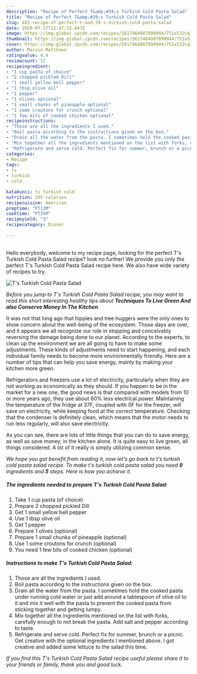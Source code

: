 ```yaml
---
description: "Recipe of Perfect T&amp;#39;s Turkish Cold Pasta Salad"
title: "Recipe of Perfect T&amp;#39;s Turkish Cold Pasta Salad"
slug: 483-recipe-of-perfect-t-and-39-s-turkish-cold-pasta-salad
date: 2020-07-17T12:47:32.447Z
image: https://img-global.cpcdn.com/recipes/5617464987090944/751x532cq70/ts-turkish-cold-pasta-salad-recipe-main-photo.jpg
thumbnail: https://img-global.cpcdn.com/recipes/5617464987090944/751x532cq70/ts-turkish-cold-pasta-salad-recipe-main-photo.jpg
cover: https://img-global.cpcdn.com/recipes/5617464987090944/751x532cq70/ts-turkish-cold-pasta-salad-recipe-main-photo.jpg
author: Marvin Matthews
ratingvalue: 4.4
reviewcount: 12
recipeingredient:
- "1 cup pasta of choice"
- "2 chopped pickled Dill"
- "1 small yellow bell pepper"
- "1 tbsp olive oil"
- "1 pepper"
- "1 olives optional"
- "1 small chunks of pineapple optional"
- "1 some croutons for crunch optional"
- "1 few bits of cooked chicken optional"
recipeinstructions:
- "Those are all the ingredients I used."
- "Boil pasta according to the instructions given on the box."
- "Drain all the water from the pasta. I sometimes hold the cooked pasta under running cold water or just add around a tablespoon of olive oil to it and mix it well with the pasta to prevent the cooked pasta from sticking together and getting lumpy."
- "Mix together all the ingredients mentioned on the list with forks, carefully enough to not break the pasta. Add salt and pepper according to taste."
- "Refrigerate and serve cold. Perfect fix for summer, brunch or a picnic. Get creative with the optional ingredients I mentioned above. I got creative and added some lettuce to the salad this time."
categories:
- Recipe
tags:
- ts
- turkish
- cold

katakunci: ts turkish cold 
nutrition: 295 calories
recipecuisine: American
preptime: "PT13M"
cooktime: "PT35M"
recipeyield: "3"
recipecategory: Dinner

---
```

<br>
Hello everybody, welcome to my recipe page, looking for the perfect T&#39;s Turkish Cold Pasta Salad recipe? look no further! We provide you only the perfect T&#39;s Turkish Cold Pasta Salad recipe here. We also have wide variety of recipes to try.
<br>


![T&#39;s Turkish Cold Pasta Salad](https://img-global.cpcdn.com/recipes/5617464987090944/751x532cq70/ts-turkish-cold-pasta-salad-recipe-main-photo.jpg)

<i>Before you jump to T&#39;s Turkish Cold Pasta Salad recipe, you may want to read this short interesting healthy tips about 
<strong>Techniques To Live Green And also Conserve Money In The Kitchen</strong>.</i>
</br>

It was not that long ago that hippies and tree huggers were the only ones to show concern about the well-being of the ecosystem. Those days are over, and it appears we all recognize our role in stopping and conceivably reversing the damage being done to our planet. According to the experts, to clean up the environment we are all going to have to make some adjustments. These kinds of adjustments need to start happening, and each individual family needs to become more environmentally friendly. Here are a number of tips that can help you save energy, mainly by making your kitchen more green.

Refrigerators and freezers use a lot of electricity, particularly when they are not working as economically as they should. If you happen to be in the market for a new one, the good news is that compared with models from 10 or more years ago, they use about 60% less electrical power. Maintaining the temperature of the fridge at 37F, coupled with 0F for the freezer, will save on electricity, while keeping food at the correct temperature. Checking that the condenser is definitely clean, which means that the motor needs to run less regularly, will also save electricity.

As you can see, there are lots of little things that you can do to save energy, as well as save money, in the kitchen alone. It is quite easy to live green, all things considered. A lot of it really is simply utilizing common sense.


<i>We hope you got benefit from reading it, now let's go back to t&#39;s turkish cold pasta salad recipe. To make t&#39;s turkish cold pasta salad you need <strong>9</strong> ingredients and <strong>5</strong> steps. Here is how you achieve it.
</i>

##### The ingredients needed to prepare T&#39;s Turkish Cold Pasta Salad:

1. Take 1 cup pasta (of choice)
1. Prepare 2 chopped pickled Dill
1. Get 1 small yellow bell pepper
1. Use 1 tbsp olive oil
1. Get 1 pepper
1. Prepare 1 olives (optional)
1. Prepare 1 small chunks of pineapple (optional)
1. Use 1 some croutons for crunch (optional)
1. You need 1 few bits of cooked chicken (optional)


##### Instructions to make T&#39;s Turkish Cold Pasta Salad:

1. Those are all the ingredients I used.
1. Boil pasta according to the instructions given on the box.
1. Drain all the water from the pasta. I sometimes hold the cooked pasta under running cold water or just add around a tablespoon of olive oil to it and mix it well with the pasta to prevent the cooked pasta from sticking together and getting lumpy.
1. Mix together all the ingredients mentioned on the list with forks, carefully enough to not break the pasta. Add salt and pepper according to taste.
1. Refrigerate and serve cold. Perfect fix for summer, brunch or a picnic. Get creative with the optional ingredients I mentioned above. I got creative and added some lettuce to the salad this time.


<i>If you find this T&#39;s Turkish Cold Pasta Salad recipe useful please share it to your friends or family, thank you and good luck.</i>
